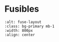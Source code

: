 # Fusibles

```{image} ./images/SAM-fuse-layout.png
:alt: fuse-layout
:class: bg-primary mb-1
:width: 800px
:align: center
```

